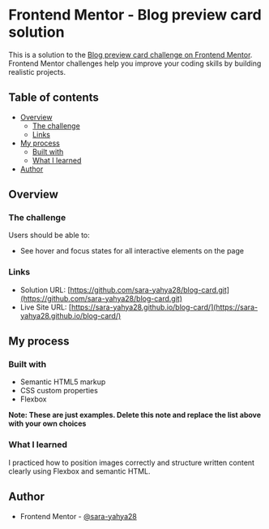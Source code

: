 # Frontend Mentor - Blog preview card solution

This is a solution to the [Blog preview card challenge on Frontend Mentor](https://www.frontendmentor.io/challenges/blog-preview-card-ckPaj01IcS). Frontend Mentor challenges help you improve your coding skills by building realistic projects. 

## Table of contents

- [Overview](#overview)
  - [The challenge](#the-challenge)
  - [Links](#links)
- [My process](#my-process)
  - [Built with](#built-with)
  - [What I learned](#what-i-learned)
- [Author](#author)

## Overview

### The challenge

Users should be able to:

- See hover and focus states for all interactive elements on the page

### Links

- Solution URL: [https://github.com/sara-yahya28/blog-card.git](https://github.com/sara-yahya28/blog-card.git)
- Live Site URL: [https://sara-yahya28.github.io/blog-card/](https://sara-yahya28.github.io/blog-card/)

## My process

### Built with

- Semantic HTML5 markup
- CSS custom properties
- Flexbox


**Note: These are just examples. Delete this note and replace the list above with your own choices**

### What I learned

I practiced how to position images correctly and structure written content clearly using Flexbox and semantic HTML.


## Author

- Frontend Mentor - [@sara-yahya28](https://www.frontendmentor.io/profile/sara-yahya28)
